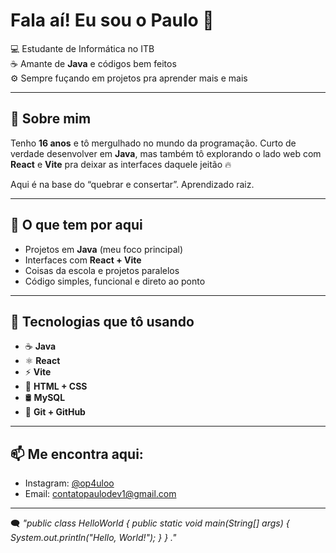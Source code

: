 # Fala aí! Eu sou o Paulo 👋

💻 Estudante de Informática no ITB  
☕ Amante de **Java** e códigos bem feitos  
⚙️ Sempre fuçando em projetos pra aprender mais e mais

---

## 🚀 Sobre mim

Tenho **16 anos** e tô mergulhado no mundo da programação. Curto de verdade desenvolver em **Java**, mas também tô explorando o lado web com **React** e **Vite** pra deixar as interfaces daquele jeitão 🔥

Aqui é na base do “quebrar e consertar”. Aprendizado raiz.

---

## 📁 O que tem por aqui

- Projetos em **Java** (meu foco principal)
- Interfaces com **React + Vite**
- Coisas da escola e projetos paralelos
- Código simples, funcional e direto ao ponto

---

## 🧠 Tecnologias que tô usando

- ☕ **Java**
- ⚛️ **React**
- ⚡ **Vite**
- 💅 **HTML + CSS**
- 🛢️ **MySQL**
- 🧰 **Git + GitHub**

---

## 📫 Me encontra aqui:

- Instagram: [@op4uloo](https://www.instagram.com/op4uloo/)  
- Email: contatopaulodev1@gmail.com

---

🗨️ *"public class HelloWorld {
    public static void main(String[] args) {
        System.out.println("Hello, World!");
    }
}
."*
